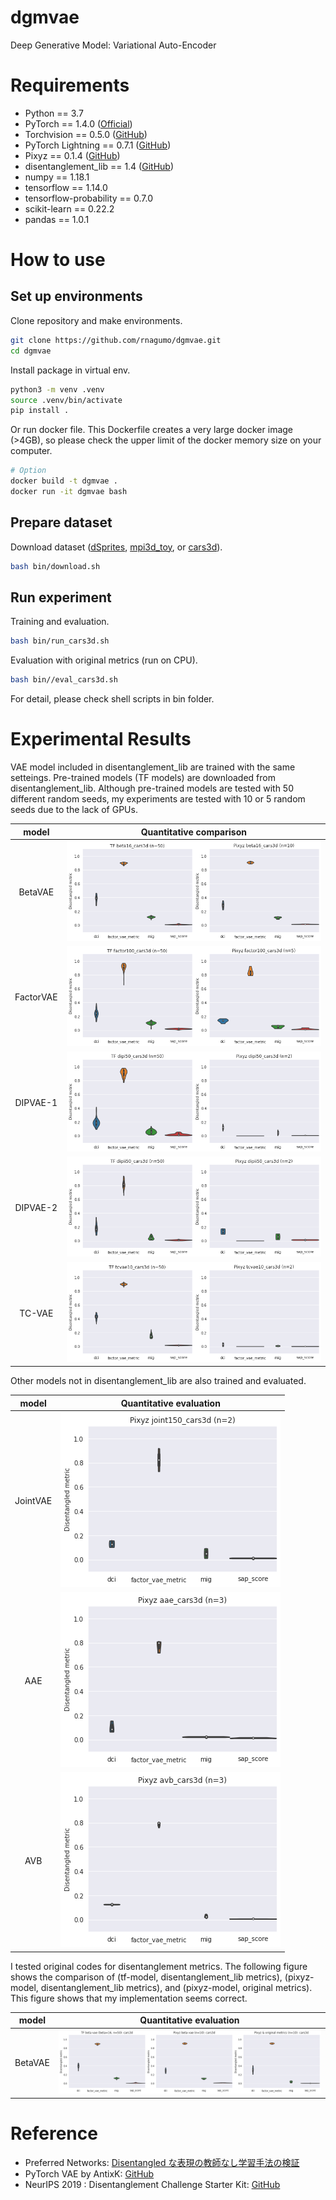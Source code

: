 
# dgmvae

Deep Generative Model: Variational Auto-Encoder

# Requirements

* Python == 3.7
* PyTorch == 1.4.0 ([Official](https://pytorch.org/))
* Torchvision == 0.5.0 ([GitHub](https://github.com/pytorch/vision))
* PyTorch Lightning == 0.7.1 ([GitHub](https://github.com/PyTorchLightning/pytorch-lightning))
* Pixyz == 0.1.4 ([GitHub](https://github.com/masa-su/pixyz))
* disentanglement_lib == 1.4 ([GitHub](https://github.com/google-research/disentanglement_lib))
* numpy == 1.18.1
* tensorflow == 1.14.0
* tensorflow-probability == 0.7.0
* scikit-learn == 0.22.2
* pandas == 1.0.1

# How to use

## Set up environments

Clone repository and make environments.

```bash
git clone https://github.com/rnagumo/dgmvae.git
cd dgmvae
```

Install package in virtual env.

```bash
python3 -m venv .venv
source .venv/bin/activate
pip install .
```

Or run docker file. This Dockerfile creates a very large docker image (>4GB), so please check the upper limit of the docker memory size on your computer.

```bash
# Option
docker build -t dgmvae .
docker run -it dgmvae bash
```

## Prepare dataset

Download dataset ([dSprites](https://github.com/deepmind/dsprites-dataset/), [mpi3d_toy](https://github.com/rr-learning/disentanglement_dataset), or [cars3d](http://www.scottreed.info/)).

```bash
bash bin/download.sh
```

## Run experiment

Training and evaluation.

```bash
bash bin/run_cars3d.sh
```

Evaluation with original metrics (run on CPU).

```bash
bash bin//eval_cars3d.sh
```

For detail, please check shell scripts in bin folder.

# Experimental Results

VAE model included in disentanglement_lib are trained with the same setteings. Pre-trained models (TF models) are downloaded from disentanglement_lib. Although pre-trained models are tested with 50 different random seeds, my experiments are tested with 10 or 5 random seeds due to the lack of GPUs.

|model|Quantitative comparison|
|:-:|:-:|
|BetaVAE|![beta_vae_tf_compare](./images/betavae.png)|
|FactorVAE|![factor_vae_tf_compare](./images/factorvae.png)|
|DIPVAE-1|![dip_vae1_tf_compare](./images/dipvae1.png)|
|DIPVAE-2|![dip_vae2_tf_compare](./images/dipvae2.png)|
|TC-VAE|![tc_vae_tf_compare](./images/tcvae.png)|

Other models not in disentanglement_lib are also trained and evaluated.

|model|Quantitative evaluation|
|:-:|:-:|
|JointVAE|![joint_vae](./images/jointvae.png)|
|AAE|![aae](./images/aae.png)|
|AVB|![avb](./images/avb.png)|

I tested original codes for disentanglement metrics. The following figure shows the comparison of (tf-model, disentanglement_lib metrics), (pixyz-model, disentanglement_lib metrics), and (pixyz-model, original metrics). This figure shows that my implementation seems correct.

|model|Quantitative evaluation|
|:-:|:-:|
|BetaVAE|![beta_vae_metrics](./images/betavae_compare.png)|

# Reference

* Preferred Networks: [Disentangled な表現の教師なし学習手法の検証](https://tech.preferred.jp/ja/blog/disentangled-represetation/)
* PyTorch VAE by AntixK: [GitHub](https://github.com/AntixK/PyTorch-VAE)
* NeurIPS 2019 : Disentanglement Challenge Starter Kit: [GitHub](https://github.com/AIcrowd/neurips2019_disentanglement_challenge_starter_kit)
